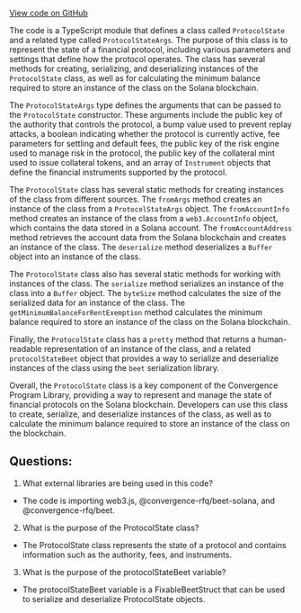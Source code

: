 [View code on GitHub](https://github.com/convergence-rfq/convergence-program-library/rfq/js/generated/accounts/ProtocolState.d.ts)

The code is a TypeScript module that defines a class called `ProtocolState` and a related type called `ProtocolStateArgs`. The purpose of this class is to represent the state of a financial protocol, including various parameters and settings that define how the protocol operates. The class has several methods for creating, serializing, and deserializing instances of the `ProtocolState` class, as well as for calculating the minimum balance required to store an instance of the class on the Solana blockchain.

The `ProtocolStateArgs` type defines the arguments that can be passed to the `ProtocolState` constructor. These arguments include the public key of the authority that controls the protocol, a bump value used to prevent replay attacks, a boolean indicating whether the protocol is currently active, fee parameters for settling and default fees, the public key of the risk engine used to manage risk in the protocol, the public key of the collateral mint used to issue collateral tokens, and an array of `Instrument` objects that define the financial instruments supported by the protocol.

The `ProtocolState` class has several static methods for creating instances of the class from different sources. The `fromArgs` method creates an instance of the class from a `ProtocolStateArgs` object. The `fromAccountInfo` method creates an instance of the class from a `web3.AccountInfo` object, which contains the data stored in a Solana account. The `fromAccountAddress` method retrieves the account data from the Solana blockchain and creates an instance of the class. The `deserialize` method deserializes a `Buffer` object into an instance of the class.

The `ProtocolState` class also has several static methods for working with instances of the class. The `serialize` method serializes an instance of the class into a `Buffer` object. The `byteSize` method calculates the size of the serialized data for an instance of the class. The `getMinimumBalanceForRentExemption` method calculates the minimum balance required to store an instance of the class on the Solana blockchain.

Finally, the `ProtocolState` class has a `pretty` method that returns a human-readable representation of an instance of the class, and a related `protocolStateBeet` object that provides a way to serialize and deserialize instances of the class using the `beet` serialization library.

Overall, the `ProtocolState` class is a key component of the Convergence Program Library, providing a way to represent and manage the state of financial protocols on the Solana blockchain. Developers can use this class to create, serialize, and deserialize instances of the class, as well as to calculate the minimum balance required to store an instance of the class on the blockchain.
## Questions: 
 1. What external libraries are being used in this code?
- The code is importing web3.js, @convergence-rfq/beet-solana, and @convergence-rfq/beet.

2. What is the purpose of the ProtocolState class?
- The ProtocolState class represents the state of a protocol and contains information such as the authority, fees, and instruments.

3. What is the purpose of the protocolStateBeet variable?
- The protocolStateBeet variable is a FixableBeetStruct that can be used to serialize and deserialize ProtocolState objects.